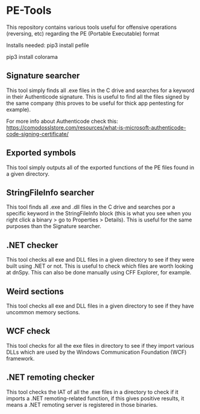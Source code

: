 # PE-Tools
This repository contains various tools useful for offensive operations (reversing, etc) regarding the PE (Portable Executable) format

Installs needed:
pip3 install pefile

pip3 install colorama

## Signature searcher
This tool simply finds all .exe files in the C drive and searches for a keyword in their Authenticode signature. This is useful to find all the files signed by the same company (this proves to be useful for thick app pentesting for example).

For more info about Authenticode check this: https://comodosslstore.com/resources/what-is-microsoft-authenticode-code-signing-certificate/

## Exported symbols
This tool simply outputs all of the exported functions of the PE files found in a given directory.

## StringFileInfo searcher
This tool finds all .exe and .dll files in the C drive and searches por a specific keyword in the StringFileInfo block (this is what you see when you right click a binary > go to Properties > Details). This is useful for the same purposes than the Signature searcher.

## .NET checker
This tool checks all exe and DLL files in a given directory to see if they were built using .NET or not. This is useful to check which files are worth looking at dnSpy. This can also be done manually using CFF Explorer, for example.

## Weird sections
This tool checks all exe and DLL files in a given directory to see if they have uncommon memory sections.

## WCF check
This tool checks for all the exe files in directory to see if they import various DLLs which are used by the Windows Communication Foundation (WCF) framework.

## .NET remoting checker
This tool checks the IAT of all the .exe files in a directory to check if it imports a .NET remoting-related function, if this gives positive results, it means a .NET remoting server is registered in those binaries.
